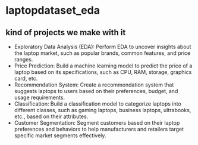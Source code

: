 # laptopdataset_eda
## kind of projects we make with it
- Exploratory Data Analysis (EDA): Perform EDA to uncover insights about the laptop market, such as popular brands, common features, and price ranges.
- Price Prediction: Build a machine learning model to predict the price of a laptop based on its specifications, such as CPU, RAM, storage, graphics card, etc.
- Recommendation System: Create a recommendation system that suggests laptops to users based on their preferences, budget, and usage requirements.
- Classification: Build a classification model to categorize laptops into different classes, such as gaming laptops, business laptops, ultrabooks, etc., based on their attributes.
- Customer Segmentation: Segment customers based on their laptop preferences and behaviors to help manufacturers and retailers target specific market segments effectively.